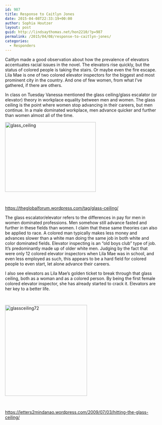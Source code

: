 ```yaml
---
id: 987
title: Response to Caitlyn Jones
date: 2015-04-08T22:33:19+00:00
author: Sophia Houtzer
layout: post
guid: http://lindsaythomas.net/hon2210/?p=987
permalink: /2015/04/08/response-to-caitlyn-jones/
categories:
  - Responders
---
```

Caitlyn made a good observation about how the prevalence of elevators accentuates racial issues in the novel. The elevators rise quickly, but the status of colored people is taking the stairs. Or maybe even the fire escape. Lila Mae is one of two colored elevator inspectors for the biggest and most prominent city in the country. And one of few women, from what I&#8217;ve gathered, if there are others.

In class on Tuesday Vanessa mentioned the glass ceiling/glass escalator (or elevator) theory in workplace equality between men and women. The glass ceiling is the point where women stop advancing in their careers, but men continue. In a male dominated workplace, men advance quicker and further than women almost all of the time.

[<img class=" size-medium wp-image-989 aligncenter" src="http://lindsaythomas.net/hon2210/wp-content/uploads/sites/7/2015/04/glass_ceiling-300x230.jpg" alt="glass_ceiling" width="300" height="230" srcset="http://lindsaythomas.net/hon2210/wp-content/uploads/sites/7/2015/04/glass_ceiling-300x230.jpg 300w, http://lindsaythomas.net/hon2210/wp-content/uploads/sites/7/2015/04/glass_ceiling-1024x784.jpg 1024w, http://lindsaythomas.net/hon2210/wp-content/uploads/sites/7/2015/04/glass_ceiling-100x77.jpg 100w, http://lindsaythomas.net/hon2210/wp-content/uploads/sites/7/2015/04/glass_ceiling-150x115.jpg 150w, http://lindsaythomas.net/hon2210/wp-content/uploads/sites/7/2015/04/glass_ceiling-200x153.jpg 200w, http://lindsaythomas.net/hon2210/wp-content/uploads/sites/7/2015/04/glass_ceiling-450x345.jpg 450w, http://lindsaythomas.net/hon2210/wp-content/uploads/sites/7/2015/04/glass_ceiling-600x460.jpg 600w, http://lindsaythomas.net/hon2210/wp-content/uploads/sites/7/2015/04/glass_ceiling-900x689.jpg 900w, http://lindsaythomas.net/hon2210/wp-content/uploads/sites/7/2015/04/glass_ceiling.jpg 1026w" sizes="(max-width: 300px) 100vw, 300px" />](http://lindsaythomas.net/hon2210/wp-content/uploads/sites/7/2015/04/glass_ceiling.jpg)

&nbsp;

https://theglobalforum.wordpress.com/tag/glass-ceiling/

The glass escalator/elevator refers to the differences in pay for men in women dominated professions. Men somehow still advance fasted and further in these fields than women. I claim that these same theories can also be applied to race. A colored man typically makes less money and advances slower than a white man doing the same job in both white and color dominated fields. Elevator inspecting is an &#8220;old boys club&#8221; type of job. It&#8217;s predominantly made up of older white men. Judging by the fact that were only 12 colored elevator inspectors when Lila Mae was in school, and even less employed as such, this appears to be a hard field for colored people to even start, let alone advance their careers.

I also see elevators as Lila Mae&#8217;s golden ticket to break through that glass ceiling, both as a woman and as a colored person. By being the first female colored elevator inspector, she has already started to crack it. Elevators are her key to a better life.

&nbsp;

[<img class=" size-medium wp-image-988 aligncenter" src="http://lindsaythomas.net/hon2210/wp-content/uploads/sites/7/2015/04/glassceiling72-271x300.jpg" alt="glassceiling72" width="271" height="300" srcset="http://lindsaythomas.net/hon2210/wp-content/uploads/sites/7/2015/04/glassceiling72-271x300.jpg 271w, http://lindsaythomas.net/hon2210/wp-content/uploads/sites/7/2015/04/glassceiling72-100x111.jpg 100w, http://lindsaythomas.net/hon2210/wp-content/uploads/sites/7/2015/04/glassceiling72-150x166.jpg 150w, http://lindsaythomas.net/hon2210/wp-content/uploads/sites/7/2015/04/glassceiling72-200x221.jpg 200w, http://lindsaythomas.net/hon2210/wp-content/uploads/sites/7/2015/04/glassceiling72-300x332.jpg 300w, http://lindsaythomas.net/hon2210/wp-content/uploads/sites/7/2015/04/glassceiling72-450x498.jpg 450w, http://lindsaythomas.net/hon2210/wp-content/uploads/sites/7/2015/04/glassceiling72.jpg 452w" sizes="(max-width: 271px) 100vw, 271px" />](http://lindsaythomas.net/hon2210/wp-content/uploads/sites/7/2015/04/glassceiling72.jpg)

&nbsp;

https://letters2mindanao.wordpress.com/2009/07/03/hitting-the-glass-ceiling/